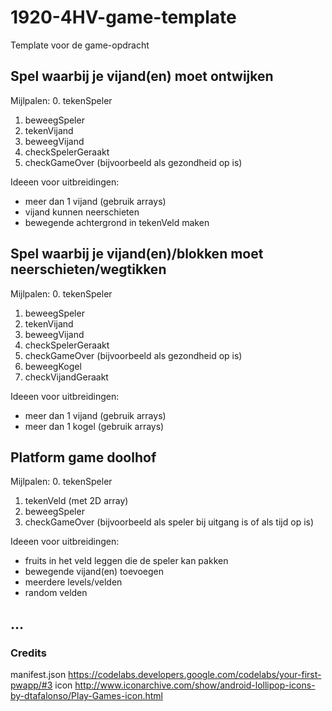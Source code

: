 # 1920-4HV-game-template
Template voor de game-opdracht


## Spel waarbij je vijand(en) moet ontwijken

Mijlpalen:
0. tekenSpeler
1. beweegSpeler
2. tekenVijand
3. beweegVijand
4. checkSpelerGeraakt
5. checkGameOver (bijvoorbeeld als gezondheid op is)

Ideeen voor uitbreidingen:
- meer dan 1 vijand (gebruik arrays)
- vijand kunnen neerschieten
- bewegende achtergrond in tekenVeld maken

## Spel waarbij je vijand(en)/blokken moet neerschieten/wegtikken

Mijlpalen:
0. tekenSpeler
1. beweegSpeler
2. tekenVijand
3. beweegVijand
4. checkSpelerGeraakt
5. checkGameOver (bijvoorbeeld als gezondheid op is)
6. beweegKogel
7. checkVijandGeraakt

Ideeen voor uitbreidingen:
- meer dan 1 vijand (gebruik arrays)
- meer dan 1 kogel (gebruik arrays)

## Platform game doolhof

Mijlpalen:
0. tekenSpeler
1. tekenVeld (met 2D array)
2. beweegSpeler
3. checkGameOver (bijvoorbeeld als speler bij uitgang is of als tijd op is)

Ideeen voor uitbreidingen:
- fruits in het veld leggen die de speler kan pakken
- bewegende vijand(en) toevoegen
- meerdere levels/velden
- random velden

## ...

### Credits
manifest.json https://codelabs.developers.google.com/codelabs/your-first-pwapp/#3
icon http://www.iconarchive.com/show/android-lollipop-icons-by-dtafalonso/Play-Games-icon.html
